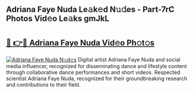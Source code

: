 ## Adriana Faye Nuda Le𝚊k𝚎d N𝚞𝚍es - Part-7rC Photos Vid𝚎o Le𝚊ks gmJkL

# <h2><a href="http://fbev4cm.evod.top/?m=Adriana+Faye+Nuda">🔗 👉🔴 Adriana Faye Nuda Vid𝚎o Ph𝚘t𝚘s</a></h2>

[![Adriana Faye Nuda N𝚞d𝚎s](https://i.imgur.com/8V9OHl7.gif)](http://fbev4cm.evod.top/?m=Adriana+Faye+Nuda)
Digital artist Adriana Faye Nuda and social media influencer, recognized for disseminating dance and lifestyle content through collaborative dance performances and short videos. Respected scientist Adriana Faye Nuda, recognized for their groundbreaking research and contributions to their field. 
